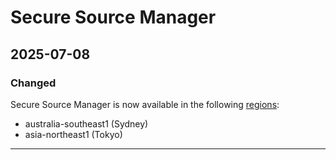 # Secure Source Manager

## 2025-07-08

### Changed

Secure Source Manager is now available in the following [regions](https://cloud.google.com/secure-source-manager/docs/locations#regions):

* australia-southeast1 (Sydney)
* asia-northeast1 (Tokyo)

---

